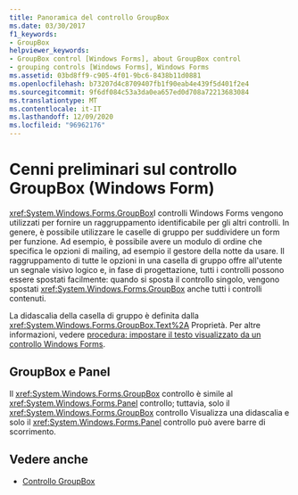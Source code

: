 ```yaml
---
title: Panoramica del controllo GroupBox
ms.date: 03/30/2017
f1_keywords:
- GroupBox
helpviewer_keywords:
- GroupBox control [Windows Forms], about GroupBox control
- grouping controls [Windows Forms], Windows Forms
ms.assetid: 03bd8ff9-c905-4f01-9bc6-8438b11d0881
ms.openlocfilehash: b73207d4c8709407fb1f90eab4e439f5d401f2e4
ms.sourcegitcommit: 9f6df084c53a3da0ea657ed0d708a72213683084
ms.translationtype: MT
ms.contentlocale: it-IT
ms.lasthandoff: 12/09/2020
ms.locfileid: "96962176"
---
```

# <a name="groupbox-control-overview-windows-forms"></a>Cenni preliminari sul controllo GroupBox (Windows Form)
<xref:System.Windows.Forms.GroupBox>I controlli Windows Forms vengono utilizzati per fornire un raggruppamento identificabile per gli altri controlli. In genere, è possibile utilizzare le caselle di gruppo per suddividere un form per funzione. Ad esempio, è possibile avere un modulo di ordine che specifica le opzioni di mailing, ad esempio il gestore della notte da usare. Il raggruppamento di tutte le opzioni in una casella di gruppo offre all'utente un segnale visivo logico e, in fase di progettazione, tutti i controlli possono essere spostati facilmente: quando si sposta il controllo singolo, vengono spostati <xref:System.Windows.Forms.GroupBox> anche tutti i controlli contenuti.  
  
 La didascalia della casella di gruppo è definita dalla <xref:System.Windows.Forms.GroupBox.Text%2A> Proprietà. Per altre informazioni, vedere [procedura: impostare il testo visualizzato da un controllo Windows Forms](how-to-set-the-text-displayed-by-a-windows-forms-control.md).  
  
## <a name="groupbox-and-panel"></a>GroupBox e Panel  
 Il <xref:System.Windows.Forms.GroupBox> controllo è simile al <xref:System.Windows.Forms.Panel> controllo; tuttavia, solo il <xref:System.Windows.Forms.GroupBox> controllo Visualizza una didascalia e solo il <xref:System.Windows.Forms.Panel> controllo può avere barre di scorrimento.  
  
## <a name="see-also"></a>Vedere anche

- [Controllo GroupBox](groupbox-control-windows-forms.md)
